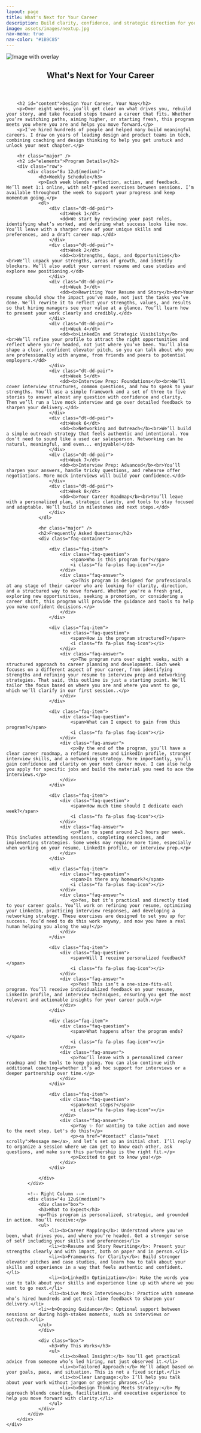```yaml
---
layout: page
title: What's Next for Your Career
description: Build clarity, confidence, and strategic direction for your career in eight weeks. This personalized program helps tech professionals reset, reposition, and land their next role with purpose. Designed by a seasoned design leader and coach.
image: assets/images/nextup.jpg
nav-menu: true
nav-color: "#1B9C85"
---
```


<!-- Main -->
<div id="main" class="alt">
<div class="brandimage_masthead"> <img src="assets/images/nextup.jpg" alt="Image with overlay"> </div>

<!-- One -->
<section id="one">
	<div class="inner">
		<header class="major">
			<h1>What's Next for Your Career</h1>
		</header>

		<h2 id="content">Design Your Career, Your Way</h2>
		<p>Over eight weeks, you’ll get clear on what drives you, rebuild your story, and take focused steps toward a career that fits. Whether you’re switching paths, aiming higher, or starting fresh, this program meets you where you are and helps you move forward.</p>
		<p>I’ve hired hundreds of people and helped many build meaningful careers. I draw on years of leading design and product teams in tech, combining coaching and design thinking to help you get unstuck and unlock your next chapter.</p>

		<hr class="major" />
		<h2 id="elements">Program Details</h2>
		<div class="row">
			<div class="8u 12u$(medium)">
				<h3>Weekly Schedule</h3>
				<p>Each week blends reflection, action, and feedback. We’ll meet 1:1 online, with self-paced exercises between sessions. I’m available throughout the week to support your progress and keep momentum going.</p>
				<dl>
                    <div class="dt-dd-pair">
                        <dt>Week 1</dt>
                        <dd>We start by reviewing your past roles, identifying what’s worked, and defining what success looks like now. You’ll leave with a sharper view of your unique skills and preferences, and a draft career map.</dd>
                    </div>
                    <div class="dt-dd-pair">
                        <dt>Week 2</dt>
                        <dd><b>Strengths, Gaps, and Opportunities</b><br>We’ll unpack your strengths, areas of growth, and identify blockers. We’ll also audit your current resume and case studies and explore new positioning.</dd>
                    </div>
                    <div class="dt-dd-pair">
                        <dt>Week 3</dt>
                        <dd><b>Rewriting Your Resume and Story</b><br>Your resume should show the impact you’ve made, not just the tasks you’ve done. We’ll rewrite it to reflect your strengths, values, and results so that hiring managers see your value at a glance. You’ll learn how to present your work clearly and credibly.</dd>
                    </div>
                    <div class="dt-dd-pair">
                        <dt>Week 4</dt>
                        <dd><b>LinkedIn and Strategic Visibility</b><br>We’ll refine your profile to attract the right opportunities and reflect where you're headed, not just where you’ve been. You’ll also shape a clear, confident elevator pitch, so you can talk about who you are professionally with anyone, from friends and peers to potential employers.</dd>
                    </div>
                    <div class="dt-dd-pair">
                        <dt>Week 5</dt>
                        <dd><b>Interview Prep: Foundations</b><br>We’ll cover interview structures, common questions, and how to speak to your strengths. You’ll use a simple framework and a set of three to five stories to answer almost any question with confidence and clarity. Then we’ll run a live mock interview and go over detailed feedback to sharpen your delivery.</dd>
                    </div>
                    <div class="dt-dd-pair">
                        <dt>Week 6</dt>
                        <dd><b>Networking and Outreach</b><br>We’ll build a simple outreach strategy that feels authentic and intentional. You don’t need to sound like a used car salesperson. Networking can be natural, meaningful, and even... enjoyable!</dd>
                    </div>
                    <div class="dt-dd-pair">
                        <dt>Week 7</dt>
                        <dd><b>Interview Prep: Advanced</b><br>You’ll sharpen your answers, handle tricky questions, and rehearse offer negotiations. More mock interviews will build your confidence.</dd>
                    </div>
                    <div class="dt-dd-pair">
                        <dt>Week 8</dt>
                        <dd><b>Your Career Roadmap</b><br>You’ll leave with a personalized plan, strategic clarity, and tools to stay focused and adaptable. We’ll build in milestones and next steps.</dd>
                    </div>
                </dl>

				<hr class="major" />
				<h2>Frequently Asked Questions</h2>
				<div class="faq-container">

				    <div class="faq-item">
				        <div class="faq-question">
				            <span>Who is this program for?</span>
				            <i class="fa fa-plus faq-icon"></i>
				        </div>
				        <div class="faq-answer">
				            <p>This program is designed for professionals at any stage of their career who are looking for clarity, direction, and a structured way to move forward. Whether you're a fresh grad, exploring new opportunities, seeking a promotion, or considering a career shift, this program will provide the guidance and tools to help you make confident decisions.</p>
				        </div>
				    </div>

				    <div class="faq-item">
				        <div class="faq-question">
				            <span>How is the program structured?</span>
				            <i class="fa fa-plus faq-icon"></i>
				        </div>
				        <div class="faq-answer">
				            <p>The program runs over eight weeks, with a structured approach to career planning and development. Each week focuses on a different aspect of your career, from identifying strengths and refining your resume to interview prep and networking strategies. That said, this outline is just a starting point. We'll tailor the focus based on where you are and where you want to go, which we’ll clarify in our first session..</p>
				        </div>
				    </div>

				    <div class="faq-item">
				        <div class="faq-question">
				            <span>What can I expect to gain from this program?</span>
				            <i class="fa fa-plus faq-icon"></i>
				        </div>
				        <div class="faq-answer">
				            <p>By the end of the program, you’ll have a clear career roadmap, a refined resume and LinkedIn profile, stronger interview skills, and a networking strategy. More importantly, you’ll gain confidence and clarity on your next career move. I can also help you apply for specific jobs and build the material you need to ace the interviews.</p>
				        </div>
				    </div>

				    <div class="faq-item">
				        <div class="faq-question">
				            <span>How much time should I dedicate each week?</span>
				            <i class="fa fa-plus faq-icon"></i>
				        </div>
				        <div class="faq-answer">
				            <p>Plan to spend around 2–3 hours per week. This includes attending sessions, completing exercises, and implementing strategies. Some weeks may require more time, especially when working on your resume, LinkedIn profile, or interview prep.</p>
				        </div>
				    </div>

				    <div class="faq-item">
				        <div class="faq-question">
				            <span>Is there any homework?</span>
				            <i class="fa fa-plus faq-icon"></i>
				        </div>
				        <div class="faq-answer">
				            <p>Yes, but it’s practical and directly tied to your career goals. You’ll work on refining your resume, optimizing your LinkedIn, practicing interview responses, and developing a networking strategy. These exercises are designed to set you up for success. You’d need to do this work anyway, and now you have a real human helping you along the way!</p>
				        </div>
				    </div>

				    <div class="faq-item">
				        <div class="faq-question">
				            <span>Will I receive personalized feedback?</span>
				            <i class="fa fa-plus faq-icon"></i>
				        </div>
				        <div class="faq-answer">
				            <p>Yes! This isn’t a one-size-fits-all program. You’ll receive individualized feedback on your resume, LinkedIn profile, and interview techniques, ensuring you get the most relevant and actionable insights for your career path.</p>
				        </div>
				    </div>

				    <div class="faq-item">
				        <div class="faq-question">
				            <span>What happens after the program ends?</span>
				            <i class="fa fa-plus faq-icon"></i>
				        </div>
				        <div class="faq-answer">
				            <p>You’ll leave with a personalized career roadmap and the tools to keep going. You can also continue with additional coaching—whether it’s ad hoc support for interviews or a deeper partnership over time.</p>
				        </div>
				    </div>

				    <div class="faq-item">
				        <div class="faq-question">
				            <span>Next steps?</span>
				            <i class="fa fa-plus faq-icon"></i>
				        </div>
				        <div class="faq-answer">
				            <p>Yay ✨ for wanting to take action and move to the next step. Let's do this!</p>
				            <p><a href="#contact" class="next scrolly">Message me</a>, and let’s set up an initial chat. I’ll reply to organize a session where we can get to know each other, ask questions, and make sure this partnership is the right fit.</p>
				            <p>Excited to get to know you!</p>
				        </div>
				    </div>

				</div>
			</div>

			<!-- Right Column -->
			<div class="4u 12u$(medium)">
				<div class="box">
				<h3>What to Expect</h3>
				<p>This program is personalized, strategic, and grounded in action. You’ll receive:</p>
				<ul>
					<li><b>Career Mapping</b>: Understand where you've been, what drives you, and where you're headed. Get a stronger sense of self including your skills and preferences</li>
					<li><b>Resume and Story Rewriting</b>: Present your strengths clearly and with impact, both on paper and in person.</li>
					<li><b>Frameworks for Clarity</b>: Build stronger elevator pitches and case studies, and learn how to talk about your skills and experience in a way that feels authentic and confident.</li>
					<li><b>LinkedIn Optimization</b>: Make the words you use to talk about your skills and experience line up with where we you want to go next.</li>
					<li><b>Live Mock Interviews</b>: Practice with someone who’s hired hundreds and get real-time feedback to sharpen your delivery.</li>
				<li><b>Ongoing Guidance</b>: Optional support between sessions or during high-stakes moments, such as interviews or outreach.</li>
				</ul>
				</div>

				<div class="box">
				    <h3>Why This Works</h3>
					<ul>
				        <li><b>Real Insight:</b> You’ll get practical advice from someone who’s led hiring, not just observed it.</li>
				        <li><b>Tailored Approach:</b> We’ll adapt based on your goals, pace, and situation. This is not a fixed script.</li>
				        <li><b>Clear Language:</b> I’ll help you talk about your work without jargon or generic phrases.</li>
				        <li><b>Design Thinking Meets Strategy:</b> My approach blends coaching, facilitation, and executive experience to help you move forward with clarity.</li>
				    </ul>
				</div>
			</div>
		</div>
	</div>
</section>
</div>
